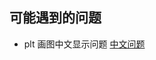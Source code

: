 
## 可能遇到的问题
 - plt 画图中文显示问题 
 [中文问题](https://upload-images.jianshu.io/upload_images/12014150-7b3b3b3b3b3b3b3b.png?imageMogr2/auto-orient/strip%7CimageView2/2/w/1240)
